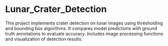 # Lunar_Crater_Detection
This project implements crater detection on lunar images using thresholding and bounding box algorithms. It compares model predictions with ground truth annotations to evaluate accuracy. Includes image processing functions and visualization of detection results.

